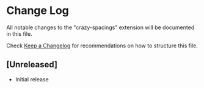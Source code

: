# Change Log

All notable changes to the "crazy-spacings" extension will be documented in this file.

Check [Keep a Changelog](http://keepachangelog.com/) for recommendations on how to structure this file.

## [Unreleased]

- Initial release